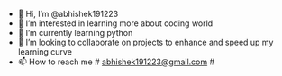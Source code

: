 - 👋 Hi, I’m @abhishek191223
- 👀 I’m interested in learning more about coding world
- 🌱 I’m currently learning python
- 💞️ I’m looking to collaborate on projects to enhance and speed up my learning curve
- 📫 How to reach me # abhishek191223@gmail.com #

<!---
abhishek191223/abhishek191223 is a ✨ special ✨ repository because its `README.md` (this file) appears on your GitHub profile.
You can click the Preview link to take a look at your changes.
--->
